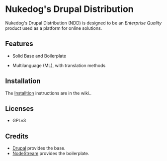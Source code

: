 Nukedog's Drupal Distribution
=============================

Nukedog's Drupal Distribution (NDD) is designed to be an _Enterprise Quality_  product used as a platform for online solutions.


Features
------------

 - Solid Base and Boilerplate
  
 - Multilanguage (ML), with translation methods
 
 

Installation
------------

The [Installtion](Installion) instructions are in the wiki..


Licenses
-------

* GPLv3


Credits
-------

- [Drupal](https://drupal.org) provides the base.
- [NodeStream](http://nodestream.org/node/27) provides the boilerplate.
